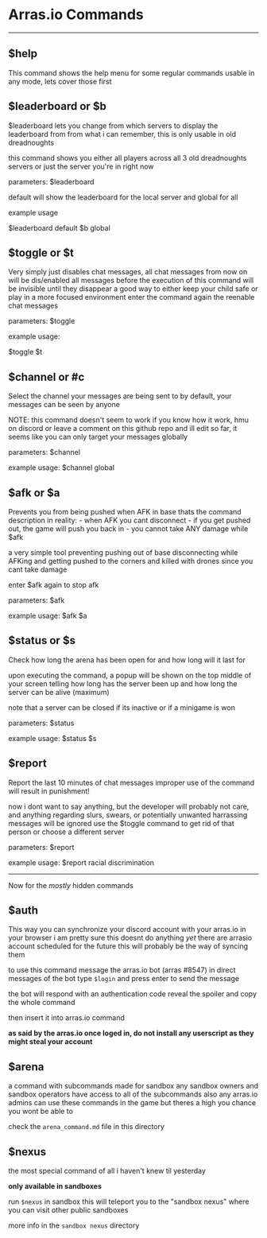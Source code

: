 # Arras.io Commands

---

## $help

This command shows the help menu for some regular commands usable in any mode, lets cover those first

## $leaderboard or $b

$leaderboard lets you change from which servers to display the leaderboard from
from what i can remember, this is only usable in old dreadnoughts

this command shows you either all players across all 3 old dreadnoughts servers or
just the server you're in right now

parameters:
$leaderboard <default or global>

default will show the leaderboard for the local server and global for all

example usage

$leaderboard default
$b global

## $toggle or $t

Very simply just disables chat messages, all chat messages from now on will be dis/enabled
all messages before the execution of this command will be invisible until they disappear
a good way to either keep your child safe or play in a more focused environment
enter the command again the reenable chat messages

parameters:
$toggle

example usage:

$toggle
$t

## $channel or #c

Select the channel your messages are being sent to 
by default, your messages can be seen by anyone

NOTE: this command doesn't seem to work
if you know how it work, hmu on discord or
leave a comment on this github repo and ill edit
so far, it seems like you can only target your messages
globally

parameters:
$channel <team or global>

example usage:
$channel global

## $afk or $a

Prevents you from being pushed when AFK in base
thats the command description
in reality:
    - when AFK you cant disconnect
    - if you get pushed out, the game will push you back in
    - you cannot take ANY damage while $afk

a very simple tool preventing pushing out of base
disconnecting while AFKing and getting pushed to the corners
and killed with drones since you cant take damage

enter $afk again to stop afk

parameters:
$afk

example usage:
$afk
$a

## $status or $s

Check how long the arena has been open for 
and how long will it last for

upon executing the command, a popup will be shown
on the top middle of your screen
telling how long has the server been up
and how long the server can be alive (maximum)

note that a server can be closed if its inactive
or if a minigame is won

parameters:
$status

example usage:
$status
$s

## $report

Report the last 10 minutes of chat messages
improper use of the command will result in punishment!

now i dont want to say anything, but the developer
will probably not care, and anything regarding slurs,
swears, or potentially unwanted harrassing messages will be ignored
use the $toggle command to get rid of that person or choose a different server

parameters:
$report <reason>

example usage:
$report racial discrimination

---

Now for the *mostly* hidden commands

## $auth

This way you can synchronize your discord account
with your arras.io in your browser
i am pretty sure this doesnt do anything *yet*
there are arrasio account scheduled for the future
this will probably be the way of syncing them

to use this command message the arras.io bot (arras
#8547)
in direct messages of the bot type `$login` and press enter to send the message

the bot will respond with an authentication code
reveal the spoiler and copy the whole command

then insert it into arras.io command

**as said by the arras.io once loged in, do not install any userscript as they might steal your account**

## $arena

a command with subcommands made for sandbox
any sandbox owners and sandbox operators have access to all of the subcommands
also any arras.io admins can use these commands in the game
but theres a high you chance you wont be able to

check the `arena_command.md` file in this directory

## $nexus

the most special command of all
i haven't knew til yesterday

**only available in sandboxes**

run `$nexus` in sandbox
this will teleport you to the "sandbox nexus"
where you can visit other public sandboxes

more info in the `sandbox nexus` directory